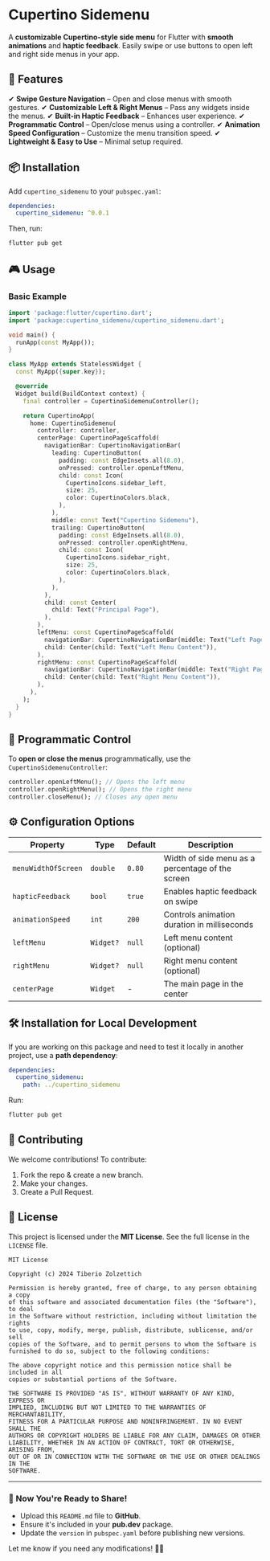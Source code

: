# Cupertino Sidemenu

&#x20;

A **customizable Cupertino-style side menu** for Flutter with **smooth animations** and **haptic feedback**. Easily swipe or use buttons to open left and right side menus in your app.

## 🚀 Features

✔ **Swipe Gesture Navigation** – Open and close menus with smooth gestures. ✔ **Customizable Left & Right Menus** – Pass any widgets inside the menus. ✔ **Built-in Haptic Feedback** – Enhances user experience. ✔ **Programmatic Control** – Open/close menus using a controller. ✔ **Animation Speed Configuration** – Customize the menu transition speed. ✔ **Lightweight & Easy to Use** – Minimal setup required.

## 📦 Installation

Add `cupertino_sidemenu` to your `pubspec.yaml`:

```yaml
dependencies:
  cupertino_sidemenu: ^0.0.1
```

Then, run:

```sh
flutter pub get
```

## 🎮 Usage

### **Basic Example**

```dart
import 'package:flutter/cupertino.dart';
import 'package:cupertino_sidemenu/cupertino_sidemenu.dart';

void main() {
  runApp(const MyApp());
}

class MyApp extends StatelessWidget {
  const MyApp({super.key});

  @override
  Widget build(BuildContext context) {
    final controller = CupertinoSidemenuController();

    return CupertinoApp(
      home: CupertinoSidemenu(
        controller: controller,
        centerPage: CupertinoPageScaffold(
          navigationBar: CupertinoNavigationBar(
            leading: CupertinoButton(
              padding: const EdgeInsets.all(8.0),
              onPressed: controller.openLeftMenu,
              child: const Icon(
                CupertinoIcons.sidebar_left,
                size: 25,
                color: CupertinoColors.black,
              ),
            ),
            middle: const Text("Cupertino Sidemenu"),
            trailing: CupertinoButton(
              padding: const EdgeInsets.all(8.0),
              onPressed: controller.openRightMenu,
              child: const Icon(
                CupertinoIcons.sidebar_right,
                size: 25,
                color: CupertinoColors.black,
              ),
            ),
          ),
          child: const Center(
            child: Text("Principal Page"),
          ),
        ),
        leftMenu: const CupertinoPageScaffold(
          navigationBar: CupertinoNavigationBar(middle: Text("Left Page")),
          child: Center(child: Text("Left Menu Content")),
        ),
        rightMenu: const CupertinoPageScaffold(
          navigationBar: CupertinoNavigationBar(middle: Text("Right Page")),
          child: Center(child: Text("Right Menu Content")),
        ),
      ),
    );
  }
}
```

## 🔄 Programmatic Control

To **open or close the menus** programmatically, use the `CupertinoSidemenuController`:

```dart
controller.openLeftMenu(); // Opens the left menu
controller.openRightMenu(); // Opens the right menu
controller.closeMenu(); // Closes any open menu
```

## ⚙️ Configuration Options

| Property            | Type      | Default | Description                                      |
| ------------------- | --------- | ------- | ------------------------------------------------ |
| `menuWidthOfScreen` | `double`  | `0.80`  | Width of side menu as a percentage of the screen |
| `hapticFeedback`    | `bool`    | `true`  | Enables haptic feedback on swipe                 |
| `animationSpeed`    | `int`     | `200`   | Controls animation duration in milliseconds      |
| `leftMenu`          | `Widget?` | `null`  | Left menu content (optional)                     |
| `rightMenu`         | `Widget?` | `null`  | Right menu content (optional)                    |
| `centerPage`        | `Widget`  | -       | The main page in the center                      |

## 🛠️ Installation for Local Development

If you are working on this package and need to test it locally in another project, use a **path dependency**:

```yaml
dependencies:
  cupertino_sidemenu:
    path: ../cupertino_sidemenu
```

Run:

```sh
flutter pub get
```

## 🤝 Contributing

We welcome contributions! To contribute:

1. Fork the repo & create a new branch.
2. Make your changes.
3. Create a Pull Request.

## 📜 License

This project is licensed under the **MIT License**. See the full license in the `LICENSE` file.

```
MIT License

Copyright (c) 2024 Tiberio Zolzettich

Permission is hereby granted, free of charge, to any person obtaining a copy
of this software and associated documentation files (the "Software"), to deal
in the Software without restriction, including without limitation the rights
to use, copy, modify, merge, publish, distribute, sublicense, and/or sell
copies of the Software, and to permit persons to whom the Software is
furnished to do so, subject to the following conditions:

The above copyright notice and this permission notice shall be included in all
copies or substantial portions of the Software.

THE SOFTWARE IS PROVIDED "AS IS", WITHOUT WARRANTY OF ANY KIND, EXPRESS OR
IMPLIED, INCLUDING BUT NOT LIMITED TO THE WARRANTIES OF MERCHANTABILITY,
FITNESS FOR A PARTICULAR PURPOSE AND NONINFRINGEMENT. IN NO EVENT SHALL THE
AUTHORS OR COPYRIGHT HOLDERS BE LIABLE FOR ANY CLAIM, DAMAGES OR OTHER
LIABILITY, WHETHER IN AN ACTION OF CONTRACT, TORT OR OTHERWISE, ARISING FROM,
OUT OF OR IN CONNECTION WITH THE SOFTWARE OR THE USE OR OTHER DEALINGS IN THE
SOFTWARE.
```

---

### **🚀 Now You're Ready to Share!**

- Upload this `README.md` file to **GitHub**.
- Ensure it's included in your **pub.dev** package.
- Update the `version` in `pubspec.yaml` before publishing new versions.

Let me know if you need any modifications! 🚀🔥

